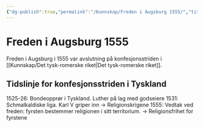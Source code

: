 ```yaml
---
{"dg-publish":true,"permalink":"/Kunnskap/Freden i Augsburg 1555/","title":"Freden i Augsburg 1555","tags":["historie"]}
---
```



# Freden i Augsburg 1555
Freden i Augsburg i 1555 var avslutning på konfesjonsstriden i [[Kunnskap/Det tysk-romerske riket\|Det tysk-romerske riket]].

## Tidslinje for konfesjonsstriden i Tyskland
1525-26: Bondeopprør i Tyskland. Luther på lag med godseiere
1531: Schmalkaldiske liga. Karl V griper inn -> Religionskrigene
1555: Vedtak ved freden: fyrsten bestemmer religionen i sitt territorium. -> Religionsfrihet for fyrstene
